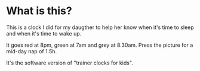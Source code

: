 # What is this?

This is a clock I did for my daugther to help her know when it's time to sleep and when it's time to wake up.

It goes red at 8pm, green at 7am and grey at 8.30am. Press the picture for a mid-day nap of 1.5h.

It's the software version of "trainer clocks for kids".
